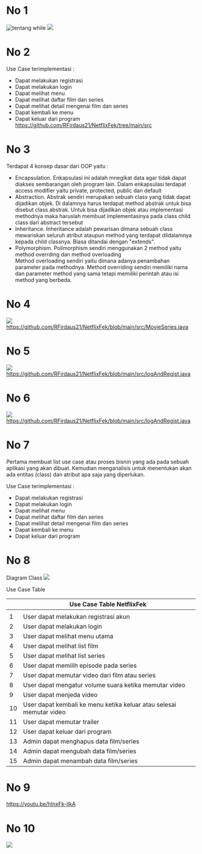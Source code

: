 # No 1

![tentang while ](https://github.com/RFirdaus21/NetflixFek/blob/main/screenshoot%20codes/photo_1.png)
![](https://github.com/RFirdaus21/NetflixFek/blob/main/screenshoot%20codes/photo_2.png)

# No 2

Use Case terimplementasi :

- Dapat melakukan registrasi
- Dapat melakukan login
- Dapat melihat menu
- Dapat melihat daftar film dan series
- Dapat melihat detail mengenai film dan series
- Dapat kembali ke menu
- Dapat keluar dari program  
  https://github.com/RFirdaus21/NetflixFek/tree/main/src

# No 3

Terdapat 4 konsep dasar dari OOP yaitu :

- Encapsulation. Enkapsulasi ini adalah mnegikat data agar tidak dapat diakses sembarangan oleh
  program lain. Dalam enkapsulasi terdapat access modifier yaitu private, protected, public dan default
- Abstraction. Abstrak sendiri merupakan sebuah class yang tidak dapat dijadikan objek. Di dalamnya
  harus terdapat method abstrak untuk bisa disebut class abstrak. Untuk bisa dijadikan objek atau implementasi
  methodnya maka haruslah membuat implementasinya pada class child class dari abstract tersebut
- Inheritance. Inheritance adalah pewarisan dimana sebuah class mewariskan seluruh atribut ataupun method yang
  terdapat dildalamnya kepada child classnya. Biasa ditandai dengan "extends".
- Polymorphism. Polimorphism sendiri menggunakan 2 method yaitu method overrding dan method overloading  
  Method overloading sendiri yaitu dimana adanya penambahan parameter pada methodnya. Method overriding sendiri memiliki nama dan parameter method yang sama
  tetapi memiliki perintah atau isi method yang berbeda.

# No 4
![](https://github.com/RFirdaus21/NetflixFek/blob/main/screenshoot%20codes/Enkapsulasi.png)  
https://github.com/RFirdaus21/NetflixFek/blob/main/src/MovieSeries.java

# No 5
![](https://github.com/RFirdaus21/NetflixFek/blob/main/screenshoot%20codes/abstrak.png)  
https://github.com/RFirdaus21/NetflixFek/blob/main/src/logAndRegist.java

# No 6
![](https://github.com/RFirdaus21/NetflixFek/blob/main/screenshoot%20codes/inheritance%20polymorph.png)  
https://github.com/RFirdaus21/NetflixFek/blob/main/src/logAndRegist.java

# No 7

Pertama membuat list use case atau proses bisnin yang ada pada sebuah aplikasi yang akan dibuat.
Kemudian menganalisis untuk menentukan akan ada entitas (class) dan atribut apa saja yang diperlukan.

Use Case terimplementasi :

- Dapat melakukan registrasi
- Dapat melakukan login
- Dapat melihat menu
- Dapat melihat daftar film dan series
- Dapat melihat detail mengenai film dan series
- Dapat kembali ke menu
- Dapat keluar dari program

# No 8

Diagram Class
![](https://github.com/RFirdaus21/NetflixFek/blob/main/screenshoot%20codes/Diagram%20Class%20Netflix%20Fek.png)

Use Case Table

|     | Use Case Table NetflixFek                                           |
| --- | ------------------------------------------------------------------- |
|     |                                                                     |
| 1   | User dapat melakukan registrasi akun                                |
| 2   | User dapat melakukan login                                          |
| 3   | User dapat melihat menu utama                                       |
| 4   | User dapat melihat list film                                        |
| 5   | User dapat melihat list series                                      |
| 6   | User dapat memilih episode pada series                              |
| 7   | User dapat memutar video dari film atau series                      |
| 8   | User dapat mengatur volume suara ketika memutar video               |
| 9   | User dapat menjeda video                                            |
| 10  | User dapat kembali ke menu ketika keluar atau selesai memutar video |
| 11  | User dapat memutar trailer                                          |
| 12  | User dapat keluar dari program                                      |
| 13  | Admin dapat menghapus data film/series                              |
| 14  | Admin dapat mengubah data film/series                               |
| 15  | Admin dapat menambah data film/series                               |

# No 9

https://youtu.be/hInxFk-jlkA

# No 10

![](https://github.com/RFirdaus21/NetflixFek/blob/main/screenshoot%20codes/GIFUX.gif)

